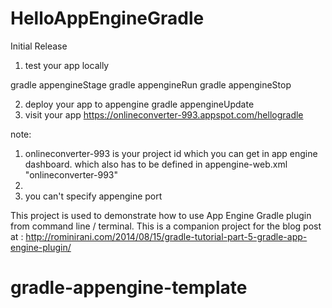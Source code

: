 # HelloAppEngineGradle

Initial Release

1. test your app locally

  gradle appengineStage
  gradle appengineRun
  gradle appengineStop

2.  deploy your app to appengine
  gradle appengineUpdate
3. visit your app
  https://onlineconverter-993.appspot.com/hellogradle

note:

1. onlineconverter-993 is your project id which you can get in app engine dashboard. which also has to be defined in appengine-web.xml "<application>onlineconverter-993</application>"
2. 
2. you can't specify appengine port


This project is used to demonstrate how to use App Engine Gradle plugin from command line / terminal. This is a companion project for the blog post at : http://rominirani.com/2014/08/15/gradle-tutorial-part-5-gradle-app-engine-plugin/
# gradle-appengine-template
